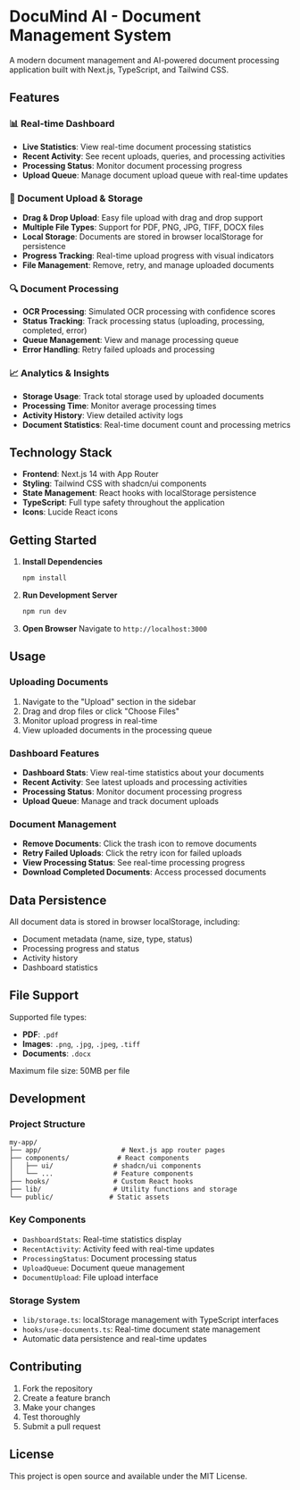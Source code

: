 # DocuMind AI - Document Management System

A modern document management and AI-powered document processing application built with Next.js, TypeScript, and Tailwind CSS.

## Features

### 📊 Real-time Dashboard
- **Live Statistics**: View real-time document processing statistics
- **Recent Activity**: See recent uploads, queries, and processing activities
- **Processing Status**: Monitor document processing progress
- **Upload Queue**: Manage document upload queue with real-time updates

### 📁 Document Upload & Storage
- **Drag & Drop Upload**: Easy file upload with drag and drop support
- **Multiple File Types**: Support for PDF, PNG, JPG, TIFF, DOCX files
- **Local Storage**: Documents are stored in browser localStorage for persistence
- **Progress Tracking**: Real-time upload progress with visual indicators
- **File Management**: Remove, retry, and manage uploaded documents

### 🔍 Document Processing
- **OCR Processing**: Simulated OCR processing with confidence scores
- **Status Tracking**: Track processing status (uploading, processing, completed, error)
- **Queue Management**: View and manage processing queue
- **Error Handling**: Retry failed uploads and processing

### 📈 Analytics & Insights
- **Storage Usage**: Track total storage used by uploaded documents
- **Processing Time**: Monitor average processing times
- **Activity History**: View detailed activity logs
- **Document Statistics**: Real-time document count and processing metrics

## Technology Stack

- **Frontend**: Next.js 14 with App Router
- **Styling**: Tailwind CSS with shadcn/ui components
- **State Management**: React hooks with localStorage persistence
- **TypeScript**: Full type safety throughout the application
- **Icons**: Lucide React icons

## Getting Started

1. **Install Dependencies**
   ```bash
   npm install
   ```

2. **Run Development Server**
   ```bash
   npm run dev
   ```

3. **Open Browser**
   Navigate to `http://localhost:3000`

## Usage

### Uploading Documents
1. Navigate to the "Upload" section in the sidebar
2. Drag and drop files or click "Choose Files"
3. Monitor upload progress in real-time
4. View uploaded documents in the processing queue

### Dashboard Features
- **Dashboard Stats**: View real-time statistics about your documents
- **Recent Activity**: See latest uploads and processing activities
- **Processing Status**: Monitor document processing progress
- **Upload Queue**: Manage and track document uploads

### Document Management
- **Remove Documents**: Click the trash icon to remove documents
- **Retry Failed Uploads**: Click the retry icon for failed uploads
- **View Processing Status**: See real-time processing progress
- **Download Completed Documents**: Access processed documents

## Data Persistence

All document data is stored in browser localStorage, including:
- Document metadata (name, size, type, status)
- Processing progress and status
- Activity history
- Dashboard statistics

## File Support

Supported file types:
- **PDF**: `.pdf`
- **Images**: `.png`, `.jpg`, `.jpeg`, `.tiff`
- **Documents**: `.docx`

Maximum file size: 50MB per file

## Development

### Project Structure
```
my-app/
├── app/                    # Next.js app router pages
├── components/            # React components
│   ├── ui/               # shadcn/ui components
│   └── ...               # Feature components
├── hooks/                # Custom React hooks
├── lib/                  # Utility functions and storage
└── public/              # Static assets
```

### Key Components
- `DashboardStats`: Real-time statistics display
- `RecentActivity`: Activity feed with real-time updates
- `ProcessingStatus`: Document processing status
- `UploadQueue`: Document queue management
- `DocumentUpload`: File upload interface

### Storage System
- `lib/storage.ts`: localStorage management with TypeScript interfaces
- `hooks/use-documents.ts`: Real-time document state management
- Automatic data persistence and real-time updates

## Contributing

1. Fork the repository
2. Create a feature branch
3. Make your changes
4. Test thoroughly
5. Submit a pull request

## License

This project is open source and available under the MIT License.
